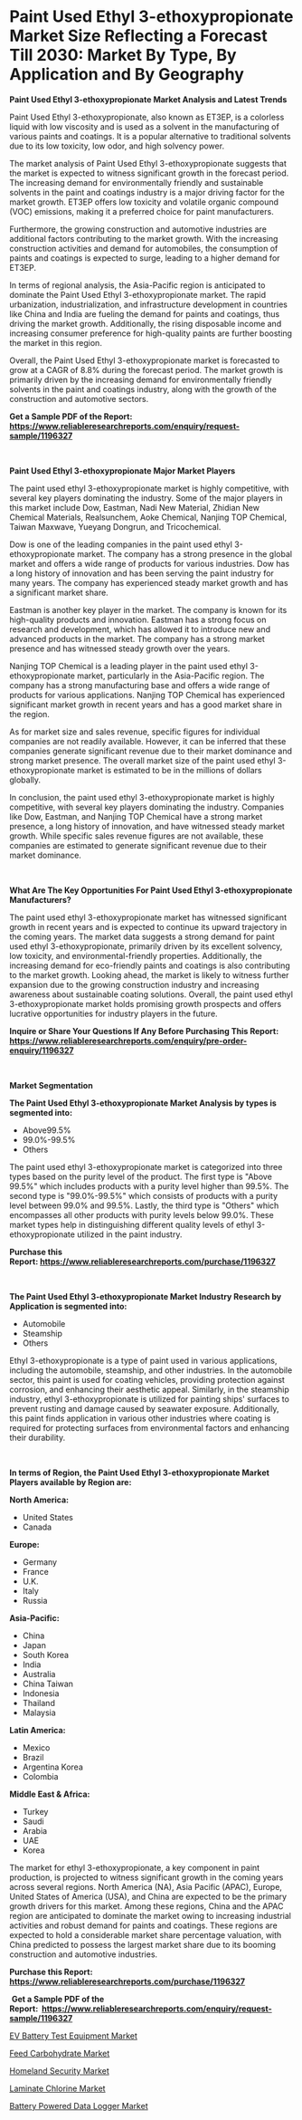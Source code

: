 <p><h1>Paint Used Ethyl 3-ethoxypropionate Market Size Reflecting a Forecast Till 2030: Market By Type, By Application and By Geography</h1></p><p><strong>Paint Used Ethyl 3-ethoxypropionate Market Analysis and Latest Trends</strong></p>
<p><p>Paint Used Ethyl 3-ethoxypropionate, also known as ET3EP, is a colorless liquid with low viscosity and is used as a solvent in the manufacturing of various paints and coatings. It is a popular alternative to traditional solvents due to its low toxicity, low odor, and high solvency power.</p><p>The market analysis of Paint Used Ethyl 3-ethoxypropionate suggests that the market is expected to witness significant growth in the forecast period. The increasing demand for environmentally friendly and sustainable solvents in the paint and coatings industry is a major driving factor for the market growth. ET3EP offers low toxicity and volatile organic compound (VOC) emissions, making it a preferred choice for paint manufacturers.</p><p>Furthermore, the growing construction and automotive industries are additional factors contributing to the market growth. With the increasing construction activities and demand for automobiles, the consumption of paints and coatings is expected to surge, leading to a higher demand for ET3EP.</p><p>In terms of regional analysis, the Asia-Pacific region is anticipated to dominate the Paint Used Ethyl 3-ethoxypropionate market. The rapid urbanization, industrialization, and infrastructure development in countries like China and India are fueling the demand for paints and coatings, thus driving the market growth. Additionally, the rising disposable income and increasing consumer preference for high-quality paints are further boosting the market in this region.</p><p>Overall, the Paint Used Ethyl 3-ethoxypropionate market is forecasted to grow at a CAGR of 8.8% during the forecast period. The market growth is primarily driven by the increasing demand for environmentally friendly solvents in the paint and coatings industry, along with the growth of the construction and automotive sectors.</p></p>
<p><strong>Get a Sample PDF of the Report:&nbsp; <a href="https://www.reliableresearchreports.com/enquiry/request-sample/1196327">https://www.reliableresearchreports.com/enquiry/request-sample/1196327</a></strong></p>
<p>&nbsp;</p>
<p><strong>Paint Used Ethyl 3-ethoxypropionate Major Market Players</strong></p>
<p><p>The paint used ethyl 3-ethoxypropionate market is highly competitive, with several key players dominating the industry. Some of the major players in this market include Dow, Eastman, Nadi New Material, Zhidian New Chemical Materials, Realsunchem, Aoke Chemical, Nanjing TOP Chemical, Taiwan Maxwave, Yueyang Dongrun, and Tricochemical.</p><p>Dow is one of the leading companies in the paint used ethyl 3-ethoxypropionate market. The company has a strong presence in the global market and offers a wide range of products for various industries. Dow has a long history of innovation and has been serving the paint industry for many years. The company has experienced steady market growth and has a significant market share.</p><p>Eastman is another key player in the market. The company is known for its high-quality products and innovation. Eastman has a strong focus on research and development, which has allowed it to introduce new and advanced products in the market. The company has a strong market presence and has witnessed steady growth over the years.</p><p>Nanjing TOP Chemical is a leading player in the paint used ethyl 3-ethoxypropionate market, particularly in the Asia-Pacific region. The company has a strong manufacturing base and offers a wide range of products for various applications. Nanjing TOP Chemical has experienced significant market growth in recent years and has a good market share in the region.</p><p>As for market size and sales revenue, specific figures for individual companies are not readily available. However, it can be inferred that these companies generate significant revenue due to their market dominance and strong market presence. The overall market size of the paint used ethyl 3-ethoxypropionate market is estimated to be in the millions of dollars globally.</p><p>In conclusion, the paint used ethyl 3-ethoxypropionate market is highly competitive, with several key players dominating the industry. Companies like Dow, Eastman, and Nanjing TOP Chemical have a strong market presence, a long history of innovation, and have witnessed steady market growth. While specific sales revenue figures are not available, these companies are estimated to generate significant revenue due to their market dominance.</p></p>
<p>&nbsp;</p>
<p><strong>What Are The Key Opportunities For Paint Used Ethyl 3-ethoxypropionate Manufacturers?</strong></p>
<p><p>The paint used ethyl 3-ethoxypropionate market has witnessed significant growth in recent years and is expected to continue its upward trajectory in the coming years. The market data suggests a strong demand for paint used ethyl 3-ethoxypropionate, primarily driven by its excellent solvency, low toxicity, and environmental-friendly properties. Additionally, the increasing demand for eco-friendly paints and coatings is also contributing to the market growth. Looking ahead, the market is likely to witness further expansion due to the growing construction industry and increasing awareness about sustainable coating solutions. Overall, the paint used ethyl 3-ethoxypropionate market holds promising growth prospects and offers lucrative opportunities for industry players in the future.</p></p>
<p><strong>Inquire or Share Your Questions If Any Before Purchasing This Report: <a href="https://www.reliableresearchreports.com/enquiry/pre-order-enquiry/1196327">https://www.reliableresearchreports.com/enquiry/pre-order-enquiry/1196327</a></strong></p>
<p>&nbsp;</p>
<p><strong>Market Segmentation</strong></p>
<p><strong>The Paint Used Ethyl 3-ethoxypropionate Market Analysis by types is segmented into:</strong></p>
<p><ul><li>Above99.5%</li><li>99.0%-99.5%</li><li>Others</li></ul></p>
<p><p>The paint used ethyl 3-ethoxypropionate market is categorized into three types based on the purity level of the product. The first type is "Above 99.5%" which includes products with a purity level higher than 99.5%. The second type is "99.0%-99.5%" which consists of products with a purity level between 99.0% and 99.5%. Lastly, the third type is "Others" which encompasses all other products with purity levels below 99.0%. These market types help in distinguishing different quality levels of ethyl 3-ethoxypropionate utilized in the paint industry.</p></p>
<p><strong>Purchase this Report:&nbsp;<a href="https://www.reliableresearchreports.com/purchase/1196327">https://www.reliableresearchreports.com/purchase/1196327</a></strong></p>
<p>&nbsp;</p>
<p><strong>The Paint Used Ethyl 3-ethoxypropionate Market Industry Research by Application is segmented into:</strong></p>
<p><ul><li>Automobile</li><li>Steamship</li><li>Others</li></ul></p>
<p><p>Ethyl 3-ethoxypropionate is a type of paint used in various applications, including the automobile, steamship, and other industries. In the automobile sector, this paint is used for coating vehicles, providing protection against corrosion, and enhancing their aesthetic appeal. Similarly, in the steamship industry, ethyl 3-ethoxypropionate is utilized for painting ships' surfaces to prevent rusting and damage caused by seawater exposure. Additionally, this paint finds application in various other industries where coating is required for protecting surfaces from environmental factors and enhancing their durability.</p></p>
<p>&nbsp;</p>
<p><strong>In terms of Region, the Paint Used Ethyl 3-ethoxypropionate Market Players available by Region are:</strong></p>
<p>
    <p> <strong> North America: </strong>
        <ul>
            <li>United States</li>
            <li>Canada</li>
        </ul>
        </p> 
    <p> <strong> Europe: </strong>
        <ul>
            <li>Germany</li>
            <li>France</li>
            <li>U.K.</li>
            <li>Italy</li>
            <li>Russia</li>
        </ul>
        </p> 
    <p> <strong> Asia-Pacific: </strong>
        <ul>
            <li>China</li>
            <li>Japan</li>
            <li>South Korea</li>
            <li>India</li>
            <li>Australia</li>
            <li>China Taiwan</li>
            <li>Indonesia</li>
            <li>Thailand</li>
            <li>Malaysia</li>
        </ul>
        </p> 
    <p> <strong> Latin America: </strong>
        <ul>
            <li>Mexico</li>
            <li>Brazil</li>
            <li>Argentina Korea</li>
            <li>Colombia</li>
        </ul>
        </p> 
    <p> <strong> Middle East & Africa: </strong>
        <ul>
            <li>Turkey</li>
            <li>Saudi</li>
            <li>Arabia</li>
            <li>UAE</li>
            <li>Korea</li>
        </ul>
    </p>
    </p>
<p><p>The market for ethyl 3-ethoxypropionate, a key component in paint production, is projected to witness significant growth in the coming years across several regions. North America (NA), Asia Pacific (APAC), Europe, United States of America (USA), and China are expected to be the primary growth drivers for this market. Among these regions, China and the APAC region are anticipated to dominate the market owing to increasing industrial activities and robust demand for paints and coatings. These regions are expected to hold a considerable market share percentage valuation, with China predicted to possess the largest market share due to its booming construction and automotive industries.</p></p>
<p><strong>Purchase this Report: <a href="https://www.reliableresearchreports.com/purchase/1196327">https://www.reliableresearchreports.com/purchase/1196327</a></strong></p>
<p>&nbsp;<strong>Get a Sample PDF of the Report:&nbsp;&nbsp;<a href="https://www.reliableresearchreports.com/enquiry/request-sample/1196327">https://www.reliableresearchreports.com/enquiry/request-sample/1196327</a></strong></p>
<p><strong></strong></p>
<p><p><a href="https://www.linkedin.com/pulse/ev-battery-test-equipment-market-share-amp-new-trends-analysis-ffqbe/">EV Battery Test Equipment Market</a></p><p><a href="https://github.com/ruslanpoljakovrd177/Market-Research-Report-List-1/blob/main/feed-carbohydrate-market.md">Feed Carbohydrate Market</a></p><p><a href="https://medium.com/@grab.track.out/homeland-security-market-size-cagr-trends-2024-2030-d8c8f529e899">Homeland Security Market</a></p><p><a href="https://github.com/gulaimolin/Market-Research-Report-List-1/blob/main/laminate-chlorine-market.md">Laminate Chlorine Market</a></p><p><a href="https://www.linkedin.com/pulse/battery-powered-data-logger-market-size-2023-2030-global-cq4de/">Battery Powered Data Logger Market</a></p></p>